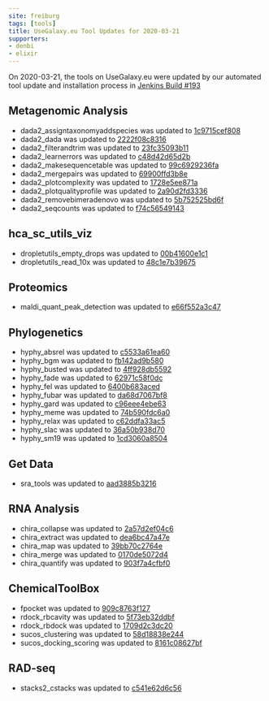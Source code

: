 ```yaml
---
site: freiburg
tags: [tools]
title: UseGalaxy.eu Tool Updates for 2020-03-21
supporters:
- denbi
- elixir
---
```


On 2020-03-21, the tools on UseGalaxy.eu were updated by our automated tool update and installation process in [Jenkins Build #193](https://build.galaxyproject.eu/job/usegalaxy-eu/job/install-tools/#193/)


## Metagenomic Analysis

- dada2_assigntaxonomyaddspecies was updated to [1c9715cef808](https://toolshed.g2.bx.psu.edu/view/iuc/dada2_assigntaxonomyaddspecies/1c9715cef808)
- dada2_dada was updated to [2222f08c8316](https://toolshed.g2.bx.psu.edu/view/iuc/dada2_dada/2222f08c8316)
- dada2_filterandtrim was updated to [23fc35093b11](https://toolshed.g2.bx.psu.edu/view/iuc/dada2_filterandtrim/23fc35093b11)
- dada2_learnerrors was updated to [c48d42d65d2b](https://toolshed.g2.bx.psu.edu/view/iuc/dada2_learnerrors/c48d42d65d2b)
- dada2_makesequencetable was updated to [99c6929236fa](https://toolshed.g2.bx.psu.edu/view/iuc/dada2_makesequencetable/99c6929236fa)
- dada2_mergepairs was updated to [69900ffd3b8e](https://toolshed.g2.bx.psu.edu/view/iuc/dada2_mergepairs/69900ffd3b8e)
- dada2_plotcomplexity was updated to [1728e5ee871a](https://toolshed.g2.bx.psu.edu/view/iuc/dada2_plotcomplexity/1728e5ee871a)
- dada2_plotqualityprofile was updated to [2a90d2fd3336](https://toolshed.g2.bx.psu.edu/view/iuc/dada2_plotqualityprofile/2a90d2fd3336)
- dada2_removebimeradenovo was updated to [5b752525bd6f](https://toolshed.g2.bx.psu.edu/view/iuc/dada2_removebimeradenovo/5b752525bd6f)
- dada2_seqcounts was updated to [f74c56549143](https://toolshed.g2.bx.psu.edu/view/iuc/dada2_seqcounts/f74c56549143)

## hca_sc_utils_viz

- dropletutils_empty_drops was updated to [00b41600e1c1](https://toolshed.g2.bx.psu.edu/view/ebi-gxa/dropletutils_empty_drops/00b41600e1c1)
- dropletutils_read_10x was updated to [48c1e7b39675](https://toolshed.g2.bx.psu.edu/view/ebi-gxa/dropletutils_read_10x/48c1e7b39675)

## Proteomics

- maldi_quant_peak_detection was updated to [e66f552a3c47](https://toolshed.g2.bx.psu.edu/view/galaxyp/maldi_quant_peak_detection/e66f552a3c47)

## Phylogenetics

- hyphy_absrel was updated to [c5533a61ea60](https://toolshed.g2.bx.psu.edu/view/iuc/hyphy_absrel/c5533a61ea60)
- hyphy_bgm was updated to [fb142ad9b580](https://toolshed.g2.bx.psu.edu/view/iuc/hyphy_bgm/fb142ad9b580)
- hyphy_busted was updated to [4ff928db5592](https://toolshed.g2.bx.psu.edu/view/iuc/hyphy_busted/4ff928db5592)
- hyphy_fade was updated to [62971c58f0dc](https://toolshed.g2.bx.psu.edu/view/iuc/hyphy_fade/62971c58f0dc)
- hyphy_fel was updated to [6400b683aced](https://toolshed.g2.bx.psu.edu/view/iuc/hyphy_fel/6400b683aced)
- hyphy_fubar was updated to [da68d7067bf8](https://toolshed.g2.bx.psu.edu/view/iuc/hyphy_fubar/da68d7067bf8)
- hyphy_gard was updated to [c96eee4ebe63](https://toolshed.g2.bx.psu.edu/view/iuc/hyphy_gard/c96eee4ebe63)
- hyphy_meme was updated to [74b590fdc6a0](https://toolshed.g2.bx.psu.edu/view/iuc/hyphy_meme/74b590fdc6a0)
- hyphy_relax was updated to [c62ddfa33ac5](https://toolshed.g2.bx.psu.edu/view/iuc/hyphy_relax/c62ddfa33ac5)
- hyphy_slac was updated to [36a50b938d70](https://toolshed.g2.bx.psu.edu/view/iuc/hyphy_slac/36a50b938d70)
- hyphy_sm19 was updated to [1cd3060a8504](https://toolshed.g2.bx.psu.edu/view/iuc/hyphy_sm19/1cd3060a8504)

## Get Data

- sra_tools was updated to [aad3885b3216](https://toolshed.g2.bx.psu.edu/view/iuc/sra_tools/aad3885b3216)

## RNA Analysis

- chira_collapse was updated to [2a57d2ef04c6](https://toolshed.g2.bx.psu.edu/view/iuc/chira_collapse/2a57d2ef04c6)
- chira_extract was updated to [dea6bc47a47e](https://toolshed.g2.bx.psu.edu/view/iuc/chira_extract/dea6bc47a47e)
- chira_map was updated to [39bb70c2764e](https://toolshed.g2.bx.psu.edu/view/iuc/chira_map/39bb70c2764e)
- chira_merge was updated to [0170de5072d4](https://toolshed.g2.bx.psu.edu/view/iuc/chira_merge/0170de5072d4)
- chira_quantify was updated to [903f7a4cfbf0](https://toolshed.g2.bx.psu.edu/view/iuc/chira_quantify/903f7a4cfbf0)

## ChemicalToolBox

- fpocket was updated to [909c8763f127](https://toolshed.g2.bx.psu.edu/view/bgruening/fpocket/909c8763f127)
- rdock_rbcavity was updated to [5f73eb32ddbf](https://toolshed.g2.bx.psu.edu/view/bgruening/rdock_rbcavity/5f73eb32ddbf)
- rdock_rbdock was updated to [1709d2c3dc20](https://toolshed.g2.bx.psu.edu/view/bgruening/rdock_rbdock/1709d2c3dc20)
- sucos_clustering was updated to [58d18838e244](https://toolshed.g2.bx.psu.edu/view/bgruening/sucos_clustering/58d18838e244)
- sucos_docking_scoring was updated to [8161c08627bf](https://toolshed.g2.bx.psu.edu/view/bgruening/sucos_docking_scoring/8161c08627bf)

## RAD-seq

- stacks2_cstacks was updated to [c541e62d6c56](https://toolshed.g2.bx.psu.edu/view/iuc/stacks2_cstacks/c541e62d6c56)

